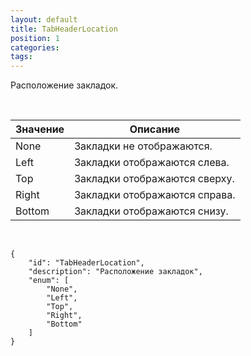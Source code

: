 ```yaml
---
layout: default
title: TabHeaderLocation
position: 1
categories: 
tags: 
---
```


Расположение закладок.

 

|Значение|Описание|
|--------|--------|
|None|Закладки не отображаются.|
|Left|Закладки отображаются слева.|
|Top|Закладки отображаются сверху.|
|Right|Закладки отображаются справа.|
|Bottom|Закладки отображаются снизу.|

    

```
{
	"id": "TabHeaderLocation",
	"description": "Расположение закладок",
	"enum": [
		"None",
		"Left",
		"Top",
		"Right",
		"Bottom"
	]
}
```

 

 

